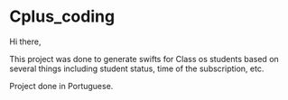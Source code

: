 # Cplus_coding

Hi there,

This project was done to generate swifts for Class os students based on several things including student status, time of the subscription, etc.


Project done in Portuguese. 
